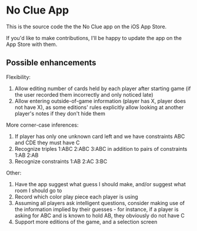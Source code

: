 #  No Clue App

This is the source code the the No Clue app on the iOS App Store.

If you'd like to make contributions, I'll be happy to update the app on the App Store with them.

## Possible enhancements

Flexibility:
1. Allow editing number of cards held by each player after starting game (if the user recorded them incorrectly and only noticed late)
1. Allow entering outside-of-game information (player has X, player does not have X), as some editions' rules explicitly allow looking at another player's notes if they don't hide them

More corner-case inferences:
1. If player has only one unknown card left and we have constraints ABC and CDE they must have C
1. Recognize triples 1:ABC 2:ABC 3:ABC in addition to pairs of constraints 1:AB 2:AB
1. Recognize constraints 1:AB 2:AC 3:BC

Other:
1. Have the app suggest what guess I should make, and/or suggest what room I should go to
1. Record which color play piece each player is using
1. Assuming all players ask intelligent questions, consider making use of the information implied by their guesses - for instance, if a player is asking for ABC and is known to hold AB, they obviously do not have C
1. Support more editions of the game, and a selection screen

